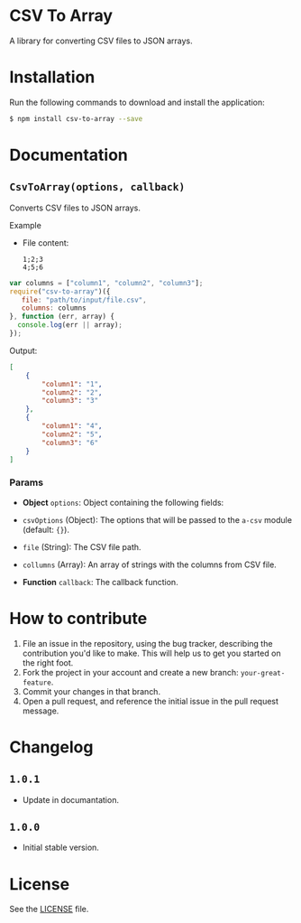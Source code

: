 CSV To Array
============
A library for converting CSV files to JSON arrays.

# Installation
Run the following commands to download and install the application:

```sh
$ npm install csv-to-array --save
```


# Documentation
## `CsvToArray(options, callback)`
Converts CSV files to JSON arrays.

Example

 - File content:

   ```csv
   1;2;3
   4;5;6
   ```

```js
var columns = ["column1", "column2", "column3"];
require("csv-to-array")({
   file: "path/to/input/file.csv",
   columns: columns
}, function (err, array) {
  console.log(err || array);
});
```

Output:

```json
[
    {
        "column1": "1",
        "column2": "2",
        "column3": "3"
    },
    {
        "column1": "4",
        "column2": "5",
        "column3": "6"
    }
]
```

### Params
- **Object** `options`: Object containing the following fields:
 - `csvOptions` (Object): The options that will be passed to the `a-csv` module (default: `{}`).
 - `file` (String): The CSV file path.
 - `collumns` (Array): An array of strings with the columns from CSV file.

- **Function** `callback`: The callback function.



# How to contribute

1. File an issue in the repository, using the bug tracker, describing the
   contribution you'd like to make. This will help us to get you started on the
   right foot.
2. Fork the project in your account and create a new branch:
   `your-great-feature`.
3. Commit your changes in that branch.
4. Open a pull request, and reference the initial issue in the pull request
   message.

# Changelog
## `1.0.1`
 - Update in documantation.

## `1.0.0`
 - Initial stable version.

# License
See the [LICENSE](./LICENSE) file.
